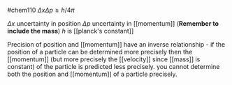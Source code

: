 #chem110 
$\Delta x \Delta p \ge h/4\pi$ 

$\Delta x$ uncertainty in position
$\Delta p$ uncertainty in [[momentum]] (**Remember to include the mass**)
$h$ is [[planck's constant]]

Precision of position and [[momentum]] have an inverse relationship - if the position of a particle can be determined more precisely then the [[momentum]] (but more precisely the [[velocity]] since [[mass]] is constant) of the particle is predicted less precisely. you cannot determine both the position and [[momentum]] of a particle precisely.